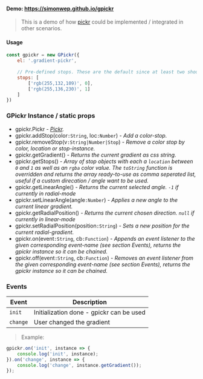 #### Demo: https://simonwep.github.io/gpickr

> This is a demo of how [pickr](https://github.com/Simonwep/pickr) could be implemented / integrated in other scenarios.

#### Usage
```js
const gpickr = new GPickr({
    el: '.gradient-pickr',
    
    // Pre-defined stops. These are the default since at least two should be defined
    stops: [
        ['rgb(255,132,109)', 0],
        ['rgb(255,136,230)', 1]
    ]
})
```

### GPickr Instance / static props
* gpickr.Pickr _- [Pickr](https://github.com/Simonwep/pickr)._
* gpickr.addStop(color`:String`, loc`:Number`) _- Add a color-stop._
* gpickr.removeStop(v`:String|Number|Stop`) _- Remove a color stop by color, location or stop-instance._
* gpickr.getGradient() _- Returns the current gradient as css string._
* gpickr.getStops() _- Array of stop objects with each a `location` between `0` and `1` as well as an `rgba` color value. The `toString` function is overridden and 
returns the array ready-to-use as comma seperated list, useful if a custom direcation / angle want to be used._
* gpickr.getLinearAngle() _- Returns the current selected angle. `-1` if currently in radial-mode_
* gpickr.setLinearAngle(angle`:Number`) _- Applies a new angle to the current linear gradient._
* gpickr.getRadialPosition() _- Returns the current chosen direction. `null` if currently in linear-mode_
* gpickr.setRadialPosition(position`:String`) _- Sets a new position for the current radial-gradient._
* gpickr.on(event`:String`, cb`:Function`) _- Appends an event listener to the given corresponding event-name (see section Events), returns the gpickr instance so it can be chained._
* gpickr.off(event`:String`, cb`:Function`) _- Removes an event listener from the given corresponding event-name (see section Events), returns the gpickr instance so it can be chained._

### Events

| Event          | Description |
| -------------- | ----------- |
| `init`         | Initialization done - gpickr can be used |
| `change`       | User changed the gradient |

> Example:
```js
gpickr.on('init', instance => {
    console.log('init', instance);
}).on('change', instance => {
    console.log('change', instance.getGradient());
});
```

